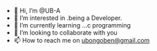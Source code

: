 - 👋 Hi, I’m @UB-A
- 👀 I’m interested in .being a Developer.
- 🌱 I’m currently learning ...c programming
- 💞️ I’m looking to collaborate with you
- 📫 How to reach me on ubongoben@gmail.com 

<!---
UB-A/UB-A is a ✨ special ✨ repository because its `README.md` (this file) appears on your GitHub profile.
You can click the Preview link to take a look at your changes.
--->
